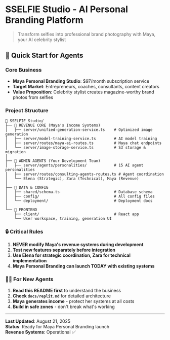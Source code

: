 # SSELFIE Studio - AI Personal Branding Platform

> Transform selfies into professional brand photography with Maya, your AI celebrity stylist

## 🚀 Quick Start for Agents

### Core Business
- **Maya Personal Branding Studio**: $97/month subscription service
- **Target Market**: Entrepreneurs, coaches, consultants, content creators  
- **Value Proposition**: Celebrity stylist creates magazine-worthy brand photos from selfies

### Project Structure

```
📁 SSELFIE Studio/
├── 🎯 REVENUE CORE (Maya's Income Systems)
│   ├── server/unified-generation-service.ts    # Optimized image generation
│   ├── server/model-training-service.ts        # AI model training
│   ├── server/routes/maya-ai-routes.ts         # Maya chat endpoints
│   └── server/image-storage-service.ts         # S3 storage & migration
│
├── 🤖 ADMIN AGENTS (Your Development Team)
│   ├── server/agents/personalities/            # 15 AI agent personalities
│   ├── server/routes/consulting-agents-routes.ts # Agent coordination
│   └── Elena (Strategic), Zara (Technical), Maya (Revenue)
│
├── 💾 DATA & CONFIG
│   ├── shared/schema.ts                        # Database schema
│   ├── config/                                 # All config files
│   └── deployment/                             # Deployment docs
│
└── 🎨 FRONTEND
    ├── client/                                 # React app
    └── User workspace, training, generation UI
```

### 🔒 Critical Rules
1. **NEVER modify Maya's revenue systems during development**
2. **Test new features separately before integration**  
3. **Use Elena for strategic coordination, Zara for technical implementation**
4. **Maya Personal Branding can launch TODAY with existing systems**

### 🏃‍♂️ For New Agents
1. **Read this README first** to understand the business
2. **Check `docs/replit.md`** for detailed architecture
3. **Maya generates income** - protect her systems at all costs
4. **Build in safe zones** - don't break what's working

---
**Last Updated**: August 21, 2025  
**Status**: Ready for Maya Personal Branding launch  
**Revenue Systems**: Operational ✅